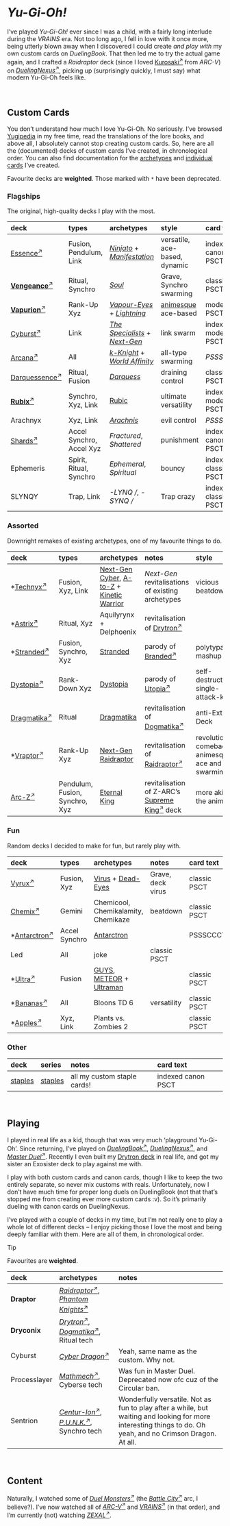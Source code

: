 # *Yu-Gi-Oh!*
<!-- #QUARK LIVE -->

I’ve played *Yu-Gi-Oh!* ever since I was a child, with a fairly long interlude during the *VRAINS* era. Not too long ago, I fell in love with it once more, being utterly blown away when I discovered I could create *and play with* my own custom cards on *DuelingBook*. That then led me to try the actual game again, and I crafted a *Raidraptor* deck (since I loved [Kurosaki<sup>↗</sup>](https://yugipedia.com/wiki/Shay_Obsidian) from *ARC-V*) on [*DuelingNexus*<sup>↗</sup>](https://duelingnexus.com), picking up (surprisingly quickly, I must say) what modern Yu-Gi-Oh feels like.


<br>


## Custom Cards

You don’t understand how much I love Yu-Gi-Oh. No seriously. I’ve browsed [Yugipedia](https://yugipedia.com) in my free time, read the translations of the lore books, and above all, I absolutely cannot stop creating custom cards. So, here are all the (documented) decks of custom cards I’ve created, in chronological order. You can also find documentation for the [archetypes](archetypes) and [individual cards](cards) I’ve created.

Favourite decks are **weighted**. Those marked with `*` have been deprecated.

### Flagships
The original, high-quality decks I play with the most.

| deck | types | archetypes | style | card text | version |
| :--- | :---- | :--------- | :---- | :-------- | :------ |
| [Essence<sup>↗</sup>](https://duelingbook.com/deck?id=11724812) | Fusion, Pendulum, Link | [*Ninjato*](archetypes/Ninjato.md) + [*Manifestation*](Manifestation.md) | versatile, ace-based, dynamic | indexed canon PSCT | 5.0 |
| [**Vengeance**<sup>↗</sup>](https://duelingbook.com/deck?id=11423800) | Ritual, Synchro | [*Soul*](archetypes/Soul.md) | Grave, Synchro swarming | classic PSCT | 4.0 |
| [**Vapurion**<sup>↗</sup>](https://duelingbook.com/deck?id=11882083) | Rank-Up Xyz | [*Vapour-Eyes*](archetypes/Vapour-Eyes.md) + [*Lightning*](archetypes/Lightning.md) | [animesque](https://github.com/Sup2point0/Antarctica/blob/home/logistics/linque/dict.md#animesque 'anime-like') ace-based | modern PSCT | 3.0 |
| [Cyburst<sup>↗</sup>](https://duelingbook.com/deck?id=11997304) | Link | [*The Specialists*](archetypes/The%20Specialists.md) + [*Next-Gen*](archetypes/Next-Gen.md) | link swarm | indexed modern PSCT | 3.0 |
| [Arcana<sup>↗</sup>](https://duelingbook.com/deck?id=12012335) | All | [*k-Knight*](archetypes/k-Knight.md) + [*World Affinity*](archetypes/World%20Affinity.md) | all-type swarming | *PSSSCCCT* | 3.0 |
| [Darquessence<sup>↗</sup>](https://duelingbook.com/deck?id=12053993) | Ritual, Fusion | [*Darquess*](archetypes/Darquess.md) | draining control | classic PSCT | 3.0 |
| [**Rubix**<sup>↗</sup>](https://duelingbook.com/deck?id=12381789) | Synchro, Xyz, Link | [Rubic](archetypes/Rubic.md) | ultimate versatility | indexed modern PSCT | 1.0 |
| Arachnyx | Xyz, Link | [*Arachnis*](archetypes/Arachnis.md) | evil control | *PSSSCCCT* | 0.0 |
| [Shards<sup>↗</sup>](https://duelingbook.com/deck?id=14562468) | Accel Synchro, Accel Xyz | *Fractured*, *Shattered* | punishment | indexed canon PSCT | 1.0 |
| Ephemeris | Spirit, Ritual, Synchro | *Ephemeral*, *Spiritual* | bouncy | indexed classic PSCT | 0.0 |
| SLYNQY | Trap, Link | *-LYNQ /*, *-SYNQ /* | Trap crazy | indexed classic PSCT | 0.0 |

### Assorted
Downright remakes of existing archetypes, one of my favourite things to do.

| deck | types | archetypes | notes | style | card text |
| :--- | :---- | :--------- | :---- | :---- | :-------- |
| *[Technyx<sup>↗</sup>](https://duelingbook.com/deck?id=11617228) | Fusion, Xyz, Link | [Next-Gen](archetypes/Next-Gen.md) [Cyber](archetypes/Next-Gen%20Cyber%20Dragon.md), [A-to-Z](archetypes/Next-Gen%20A-to-Z.md) + [Kinetic Warrior](archetypes/Kinetic%20Warrior.md) | *Next-Gen* revitalisations of existing archetypes | vicious beatdown | |
| *[Astrix<sup>↗</sup>](https://duelingbook.com/deck?id=11963497) | Ritual, Xyz | Aquilyrynx + Delphoenix | revitalisation of [Drytron<sup>↗</sup>](https://yugipedia.com/wiki/Drytron) | | PSSSCCCT |
| *[Stranded<sup>↗</sup>](https://duelingbook.com/deck?id=12190377) | Fusion, Synchro, Xyz | [Stranded](archetypes/Stranded.md) | parody of [Branded<sup>↗</sup>](https://yugipedia.com/wiki/Branded) | polytypal mashup | PSSSCCCT |
| [Dystopia<sup>↗</sup>](https://duelingbook.com/deck?id=12502309) | Rank-Down Xyz | [Dystopia](archetypes/Dystopia.md) | parody of [Utopia<sup>↗</sup>](https://yugipedia.com/wiki/Utopia_(archetype)) | self-destruction, single-attack-kill | PSSSCCCT |
| [Dragmatika<sup>↗</sup>](https://duelingbook.com/deck?id=12753373) | Ritual | [Dragmatika](archetypes/Dragmatika.md) | revitalisation of [Dogmatika<sup>↗</sup>](https://yugipedia.com/wiki/Dogmatika) | anti-Extra Deck | PSSSCCCT |
| *[Vraptor<sup>↗</sup>](https://duelingbook.com/deck?id=12893390) | Rank-Up Xyz | [Next-Gen](archetypes/Next-Gen.md) [Raidraptor](archetypes/Next-Gen%20Raidraptor.md) | revitalisation of [Raidraptor<sup>↗</sup>](https://yugipedia.com/wiki/Raidraptor) | revolutionary comeback, animesque ace and swarming | PSSSCCCT |
| [Arc-Z<sup>↗</sup>](https://duelingbook.com/deck?id=12974231) | Pendulum, Fusion, Synchro, Xyz | [Eternal King](archetypes/.md) | revitalisation of Z-ARC’s [Supreme King<sup>↗</sup>](https://yugipedia.com/wiki/Supreme_King) deck | more akin to the anime | PSSSCCCT |

### Fun
Random decks I decided to make for fun, but rarely play with.

| deck | types | archetypes | notes | card text |
| :--- | :---- | :--------- | :---- | :-------- |
| [Vyrux<sup>↗</sup>](https://duelingbook.com/deck?id=11560225) | Fusion, Xyz | [Virus](archetypes/Virus.md) + [Dead-Eyes](archetypes/Dead-Eyes.md) | Grave, deck virus | classic PSCT |
| [Chemix<sup>↗</sup>](https://duelingbook.com/deck?id=12188545) | Gemini | Chemicool, Chemikalamity, Chemikaze | beatdown | classic PSCT |
| *[Antarctron<sup>↗</sup>](https://duelingbook.com/deck?id=12150091) | Accel Synchro | [Antarctron](archetypes/Antarctron.md) | | PSSSCCCT |
| Led | All | joke | classic PSCT |
| *[Ultra<sup>↗</sup>](https://duelingbook.com/deck?id=11509638) | Fusion | [GUYS](archetypes/GUYS.md), [METEOR](archetypes/METEOR.md) + [Ultraman](archetypes/Ultraman.md) | | classic PSCT |
| *[Bananas<sup>↗</sup>](https://duelingbook.com/deck?id=12097955) | All | Bloons TD 6 | versatility | classic PSCT |
| *[Apples<sup>↗</sup>](https://duelingbook.com/deck?id=11855890) | Xyz, Link | Plants vs. Zombies 2 | | classic PSCT |

### Other

| deck | series | notes | card text |
| :--- | :----- | :---- | :-------- |
| [staples](https://duelingbook.com/deck?id=12239205) | [staples](archetypes/staples.md) | all my custom staple cards! | indexed canon PSCT |


<br>


## Playing

I played in real life as a kid, though that was very much ‘playground Yu-Gi-Oh’. Since returning, I’ve played on [*DuelingBook*<sup>↗</sup>](https://duelingbook.com), [*DuelingNexus*<sup>↗</sup>](https://duelingnexus.com), and [*Master Duel*<sup>↗</sup>](https://www.konami.com/yugioh/masterduel). Recently I even built my [Drytron deck](dryconix.md) in real life, and got my sister an Exosister deck to play against me with.

I play with both custom cards and canon cards, though I like to keep the two entirely separate, so never mix customs with reals. Unfortunately, now I don’t have much time for proper long duels on DuelingBook (not that that’s stopped me from creating ever more custom cards :v). So it’s primarily dueling with canon cards on DuelingNexus.

I’ve played with a couple of decks in my time, but I’m not really one to play a whole lot of different decks – I enjoy picking those I love the most and being deeply familiar with them. Here are all of them, in chronological order.

> [!Tip]
> Favourites are **weighted**.

| deck | archetypes | notes |
| :--- | :--------- | :---- |
| **Draptor** | [*Raidraptor*<sup>↗</sup>](https://yugipedia.com/wiki/Raidraptor), [*Phantom Knights*<sup>↗</sup>](https://yugipedia.com/wiki/Phantom_Knights) | |
| **Dryconix** | [*Drytron*<sup>↗</sup>](https://yugipedia.com/wiki/Drytron), [*Dogmatika*<sup>↗</sup>](https://yugipedia.com/wiki/Dogmatika), Ritual tech | |
| Cyburst | [*Cyber Dragon*<sup>↗</sup>](https://yugipedia.com/wiki/Cyber_Dragon) | Yeah, same name as the custom. Why not. |
| Processlayer | [*Mathmech*<sup>↗</sup>](https://yugipedia.com/wiki/Mathmech), Cyberse tech | Was fun in Master Duel. Deprecated now ofc cuz of the Circular ban. |
| Sentrion | [*Centur-Ion*<sup>↗</sup>](https://yugipedia.com/wiki/Centur-Ion), [*P.U.N.K.*<sup>↗</sup>](https://yugipedia.com/wiki/P.U.N.K.), Synchro tech | Wonderfully versatile. Not as fun to play after a while, but waiting and looking for more interesting things to do. Oh yeah, and no Crimson Dragon. At all. |


<br>


## Content

Naturally, I watched some of [*Duel Monsters*<sup>↗</sup>](https://yugipedia.com/wiki/Yu-Gi-Oh!_(anime)) (the [*Battle City*<sup>↗</sup>](https://yugipedia.com/wiki/Battle_City_(disambiguation)) arc, I believe?). I’ve now watched all of [*ARC-V*<sup>↗</sup>](https://yugipedia.com/wiki/Yu-Gi-Oh!_ARC-V) and [*VRAINS*<sup>↗</sup>](https://yugipedia.com/wiki/Yu-Gi-Oh!_VRAINS) (in that order), and I’m currently (not) watching [*ZEXAL*<sup>↗</sup>](https://yugipedia.com/wiki/Yu-Gi-Oh!_ZEXAL).

<!-- #QUARK META
EXPORT yu-gi-oh/index
STYLE #AUTO
POLARITY #DARK
-->
